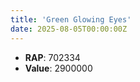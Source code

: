 ```yaml
---
title: 'Green Glowing Eyes'
date: 2025-08-05T00:00:00Z
---
```

- **RAP**: 702334
- **Value**: 2900000
